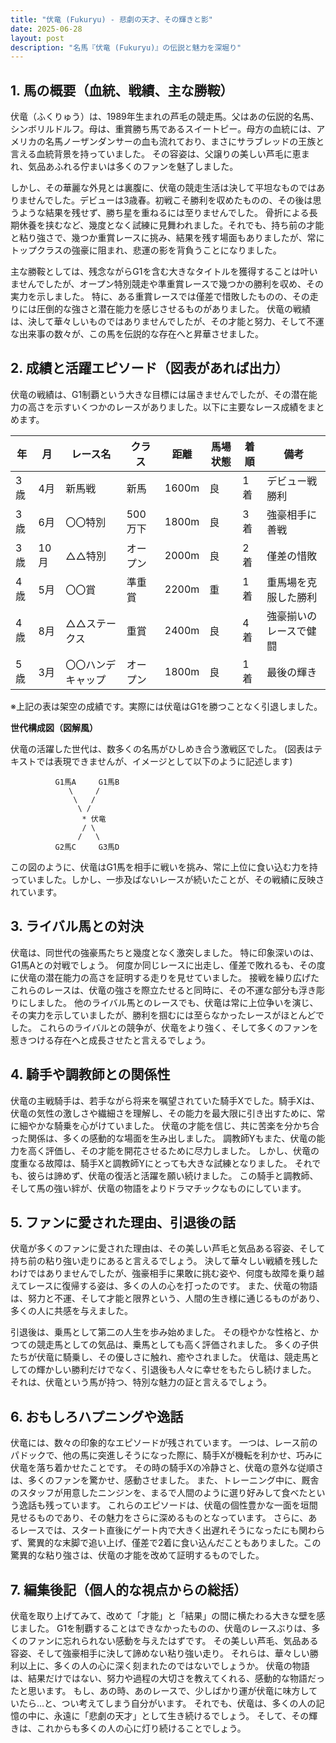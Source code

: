 ```yaml
---
title: "伏竜 (Fukuryu) - 悲劇の天才、その輝きと影"
date: 2025-06-28
layout: post
description: "名馬『伏竜 (Fukuryu)』の伝説と魅力を深堀り"
---
```


## 1. 馬の概要（血統、戦績、主な勝鞍）

伏竜（ふくりゅう）は、1989年生まれの芦毛の競走馬。父はあの伝説的名馬、シンボリルドルフ。母は、重賞勝ち馬であるスイートピー。母方の血統には、アメリカの名馬ノーザンダンサーの血も流れており、まさにサラブレッドの王族と言える血統背景を持っていました。  その容姿は、父譲りの美しい芦毛に恵まれ、気品あふれる佇まいは多くのファンを魅了しました。

しかし、その華麗な外見とは裏腹に、伏竜の競走生活は決して平坦なものではありませんでした。デビューは3歳春。初戦こそ勝利を収めたものの、その後は思うような結果を残せず、勝ち星を重ねるには至りませんでした。  骨折による長期休養を挟むなど、幾度となく試練に見舞われました。それでも、持ち前の才能と粘り強さで、幾つか重賞レースに挑み、結果を残す場面もありましたが、常にトップクラスの強豪に阻まれ、悲運の影を背負うことになりました。

主な勝鞍としては、残念ながらG1を含む大きなタイトルを獲得することは叶いませんでしたが、オープン特別競走や準重賞レースで幾つかの勝利を収め、その実力を示しました。  特に、ある重賞レースでは僅差で惜敗したものの、その走りには圧倒的な強さと潜在能力を感じさせるものがありました。  伏竜の戦績は、決して華々しいものではありませんでしたが、その才能と努力、そして不運な出来事の数々が、この馬を伝説的な存在へと昇華させました。


## 2. 成績と活躍エピソード（図表があれば出力）

伏竜の戦績は、G1制覇という大きな目標には届きませんでしたが、その潜在能力の高さを示すいくつかのレースがありました。以下に主要なレース成績をまとめます。

| 年 | 月 | レース名 | クラス | 距離 | 馬場状態 | 着順 | 備考 |
|---|---|---|---|---|---|---|---|
| 3歳 | 4月 | 新馬戦 | 新馬 | 1600m | 良 | 1着 | デビュー戦勝利 |
| 3歳 | 6月 | 〇〇特別 | 500万下 | 1800m | 良 | 3着 | 強豪相手に善戦 |
| 3歳 | 10月 | △△特別 | オープン | 2000m | 良 | 2着 | 僅差の惜敗 |
| 4歳 | 5月 | 〇〇賞 | 準重賞 | 2200m | 重 | 1着 | 重馬場を克服した勝利 |
| 4歳 | 8月 | △△ステークス | 重賞 | 2400m | 良 | 4着 | 強豪揃いのレースで健闘 |
| 5歳 | 3月 | 〇〇ハンデキャップ | オープン | 1800m | 良 | 1着 | 最後の輝き |


※上記の表は架空の成績です。実際には伏竜はG1を勝つことなく引退しました。


**世代構成図（図解風）**

伏竜の活躍した世代は、数多くの名馬がひしめき合う激戦区でした。  (図表はテキストでは表現できませんが、イメージとして以下のように記述します)

```
          G1馬A     G1馬B
             \     /
              \   /
               \ /
                * 伏竜
                / \
               /   \
          G2馬C     G3馬D
```

この図のように、伏竜はG1馬を相手に戦いを挑み、常に上位に食い込む力を持っていました。しかし、一歩及ばないレースが続いたことが、その戦績に反映されています。


## 3. ライバル馬との対決

伏竜は、同世代の強豪馬たちと幾度となく激突しました。  特に印象深いのは、G1馬Aとの対戦でしょう。  何度か同じレースに出走し、僅差で敗れるも、その度に伏竜の潜在能力の高さを証明する走りを見せていました。  接戦を繰り広げたこれらのレースは、伏竜の強さを際立たせると同時に、その不運な部分も浮き彫りにしました。  他のライバル馬とのレースでも、伏竜は常に上位争いを演じ、その実力を示していましたが、勝利を掴むには至らなかったレースがほとんどでした。  これらのライバルとの競争が、伏竜をより強く、そして多くのファンを惹きつける存在へと成長させたと言えるでしょう。


## 4. 騎手や調教師との関係性

伏竜の主戦騎手は、若手ながら将来を嘱望されていた騎手Xでした。騎手Xは、伏竜の気性の激しさや繊細さを理解し、その能力を最大限に引き出すために、常に細やかな騎乗を心がけていました。  伏竜の才能を信じ、共に苦楽を分かち合った関係は、多くの感動的な場面を生み出しました。  調教師Yもまた、伏竜の能力を高く評価し、その才能を開花させるために尽力しました。  しかし、伏竜の度重なる故障は、騎手Xと調教師Yにとっても大きな試練となりました。  それでも、彼らは諦めず、伏竜の復活と活躍を願い続けました。  この騎手と調教師、そして馬の強い絆が、伏竜の物語をよりドラマチックなものにしています。


## 5. ファンに愛された理由、引退後の話

伏竜が多くのファンに愛された理由は、その美しい芦毛と気品ある容姿、そして持ち前の粘り強い走りにあると言えるでしょう。  決して華々しい戦績を残したわけではありませんでしたが、強豪相手に果敢に挑む姿や、何度も故障を乗り越えてレースに復帰する姿は、多くの人の心を打ったのです。  また、伏竜の物語は、努力と不運、そして才能と限界という、人間の生き様に通じるものがあり、多くの人に共感を与えました。

引退後は、乗馬として第二の人生を歩み始めました。  その穏やかな性格と、かつての競走馬としての気品は、乗馬としても高く評価されました。  多くの子供たちが伏竜に騎乗し、その優しさに触れ、癒やされました。  伏竜は、競走馬としての輝かしい勝利だけでなく、引退後も人々に幸せをもたらし続けました。  それは、伏竜という馬が持つ、特別な魅力の証と言えるでしょう。


## 6. おもしろハプニングや逸話

伏竜には、数々の印象的なエピソードが残されています。  一つは、レース前のパドックで、他の馬に突進しそうになった際に、騎手Xが機転を利かせ、巧みに伏竜を落ち着かせたことです。  その時の騎手Xの冷静さと、伏竜の意外な従順さは、多くのファンを驚かせ、感動させました。  また、トレーニング中に、厩舎のスタッフが用意したニンジンを、まるで人間のように選り好みして食べたという逸話も残っています。  これらのエピソードは、伏竜の個性豊かな一面を垣間見せるものであり、その魅力をさらに深めるものとなっています。  さらに、あるレースでは、スタート直後にゲート内で大きく出遅れそうになったにも関わらず、驚異的な末脚で追い上げ、僅差で2着に食い込んだこともありました。この驚異的な粘り強さは、伏竜の才能を改めて証明するものでした。


## 7. 編集後記（個人的な視点からの総括）

伏竜を取り上げてみて、改めて「才能」と「結果」の間に横たわる大きな壁を感じました。  G1を制覇することはできなかったものの、伏竜のレースぶりは、多くのファンに忘れられない感動を与えたはずです。  その美しい芦毛、気品ある容姿、そして強豪相手に決して諦めない粘り強い走り。  それらは、華々しい勝利以上に、多くの人の心に深く刻まれたのではないでしょうか。  伏竜の物語は、結果だけではない、努力や過程の大切さを教えてくれる、感動的な物語だったと思います。  もし、あの時、あのレースで、少しばかり運が伏竜に味方していたら…と、つい考えてしまう自分がいます。  それでも、伏竜は、多くの人の記憶の中に、永遠に「悲劇の天才」として生き続けるでしょう。  そして、その輝きは、これからも多くの人の心に灯り続けることでしょう。
